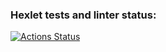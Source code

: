 ### Hexlet tests and linter status:
[![Actions Status](https://github.com/MaxSedachev/frontend-project-11/actions/workflows/hexlet-check.yml/badge.svg)](https://github.com/MaxSedachev/frontend-project-11/actions)